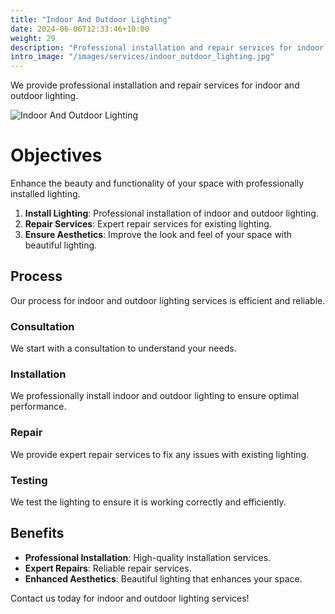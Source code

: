 ```yaml
---
title: "Indoor And Outdoor Lighting"
date: 2024-06-06T12:33:46+10:00
weight: 29
description: "Professional installation and repair services for indoor and outdoor lighting to enhance the beauty and functionality of your space."
intro_image: "/images/services/indoor_outdoor_lighting.jpg"
---
```


We provide professional installation and repair services for indoor and outdoor lighting.

![Indoor And Outdoor Lighting](/images/services/indoor_outdoor_lighting.jpg)

# Objectives

Enhance the beauty and functionality of your space with professionally installed lighting.

1. **Install Lighting**: Professional installation of indoor and outdoor lighting.
2. **Repair Services**: Expert repair services for existing lighting.
3. **Ensure Aesthetics**: Improve the look and feel of your space with beautiful lighting.

## Process

Our process for indoor and outdoor lighting services is efficient and reliable.

### Consultation

We start with a consultation to understand your needs.

### Installation

We professionally install indoor and outdoor lighting to ensure optimal performance.

### Repair

We provide expert repair services to fix any issues with existing lighting.

### Testing

We test the lighting to ensure it is working correctly and efficiently.

## Benefits

- **Professional Installation**: High-quality installation services.
- **Expert Repairs**: Reliable repair services.
- **Enhanced Aesthetics**: Beautiful lighting that enhances your space.

Contact us today for indoor and outdoor lighting services!
